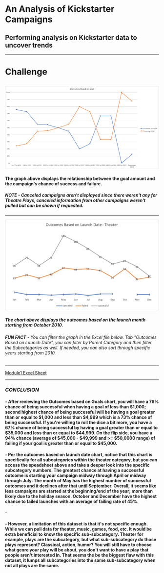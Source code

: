 # An Analysis of Kickstarter Campaigns 
## Performing analysis on Kickstarter data to uncover trends

---

# Challenge
## 
![Line_Chart_1](https://github.com/vrod237/Kickstarter-Analysis/blob/master/OutcomesBasedOnGoal.png)
#### The graph above displays the relationship between the goal amount and the campaign's chance of success and failure. 
##### ***NOTE*** - Canceled campaigns aren't displayed since there weren't any for Theatre Plays, canceled information from other campaigns weren't pulled but can be shown if requested.

---

<img src="https://raw.githubusercontent.com/vrod237/Kickstarter-Analysis/master/Outcomes_BO_LaunchDate.png" width="600">

##### The chart above displays the outcomes based on the launch month starting from October 2010.
###### ***FUN FACT*** - You can filter the graph in the Excel file below. Tab "Outcomes Based on Launch Date", you can filter by Parent Category and then filter the Subcategories as well. If needed, you can also sort through specific years starting from 2010.

---

[Module1 Excel Sheet](https://github.com/vrod237/Kickstarter-Analysis/blob/master/Module_1_Victor.xlsx.zip?raw=true)

---

### ***CONCLUSION***
#### - After reviewing the Outcomes based on Goals chart, you will have a 76% chance of being successful when having a goal of less than $1,000; second highest chance of being successful will be having a goal greater than or equal to $1,000 and less than $4,999 which is a 73% chance of being successful. If you're willing to roll the dice a bit more, you have a 67% chance of being successful by having a goal greater than or equal to $35,000 and less than or equal to $44,999. On the flip side, you have a 94% chance (average of $45,000 - $49,999 and >= $50,0000 range) of failing if your goal is greater than or equal to $45,000.

#### - Per the outcomes based on launch date chart, notice that this chart is specifically for all subcategories within the theater category, but you can access the speadsheet above and take a deeper look into the specific subcategory numbers. The greatest chance at having a successful outcome is starting your campaign midway through April or midway through July. The month of May has the highest number of successful outcomes and it declines after that until September. Overall, it seems like less campaigns are started at the beginning/end of the year; more than likely due to the holiday season. October and December have the highest chance to failed launches with an average of failing rate of 45%.

#### - 

#### - However, a limitation of this dataset is that it's not specific enough. While we can pull data for theater, music, games, food, etc. It would be extra beneficial to know the specific sub-subcategory. Theater for example, plays are the subcategory, but what sub-subcategory do those plays represent? Classical, action, humor? You will still have to choose what genre your play will be about, you don't want to have a play that people aren't interested in. That seems the be the biggest flaw with this dataset, it lumps all subcategories into the same sub-subcategory when not all plays are the same.



